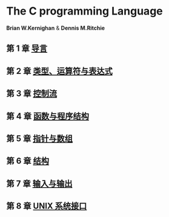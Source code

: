 # The C programming Language

**Brian W.Kernighan** & **Dennis M.Ritchie**

## 第 1 章 [导言](doc/01_导言.md)

## 第 2 章 [类型、运算符与表达式](doc/02_类型、运算符与表达式.md)

## 第 3 章 [控制流](doc/03_控制流.md)

## 第 4 章 [函数与程序结构](doc/04_函数与程序结构.md)

## 第 5 章 [指针与数组](doc/05_指针与数组.md)

## 第 6 章 [结构](doc/06_结构.md)

## 第 7 章 [输入与输出](doc/07_输入与输出.md)

## 第 8 章 [UNIX 系统接口](doc/08_UNIX系统接口.md)
